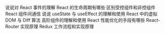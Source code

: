 说说对 React 事件的理解
React 的生命周期有哪些
区别受控组件和非控组件
React 组件间通信
说说 useState 与 useEffect 的理解和使用
React 中的虚拟 DOM 与 Diff 算法
高阶组件的理解和使用
React 性能优化的手段有哪些
React-Router 实现原理
Redux 工作流程和实现原理
